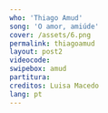 ```yaml
---
who: 'Thiago Amud'
song: 'O amor, amiúde'
cover: /assets/6.png
permalink: thiagoamud
layout: post2
videocode:
swipebox: amud
partitura: 
creditos: Luisa Macedo
lang: pt
---
```

